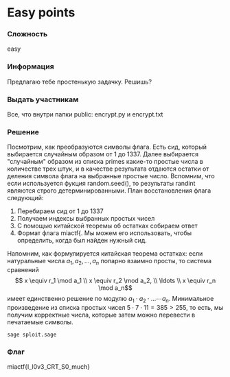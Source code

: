 # Easy points

### Сложность
easy

### Информация
Предлагаю тебе простенькую задачку. Решишь?

### Выдать участникам
Все, что внутри папки public: encrypt.py и encrypt.txt

### Решение
Посмотрим, как преобразуются символы флага. Есть сид, который выбирается случайным образом от 1 до 1337. Далее выбирается "случайным" образом из списка primes какие-то простые числа в количестве трех штук, и в качестве результата отдаются остатки от деления символа флага на выбранные простые число. Вспомним, что если используется фукция random.seed(), то результаты randint являются строго детерминированными. План восстановления флага следующий: 

1. Перебираем сид от 1 до 1337
2. Получаем индексы выбранных простых чисел
3. С помощью китайской теоремы об остатках собираем ответ
4. Формат флага miactf{. Мы можем его использовать, чтобы определить, когда был найден нужный сид.

Напомним, как формулируется китайская теорема остатках: если натуральные числа $a_1, a_2,\ldots, a_n$ попарно взаимно просты, то система сравнений $$ x \equiv r_1 \mod a_1 \\ x \equiv r_2 \mod a_2, \\ \ldots \\ x \equiv r_n \mod a_n$$
имеет единственно решение по модулю $a_1 \cdot a_2 \cdot \ldots \cdots a_n$. Минимальное произведение из списка простых чисел $5 \cdot 7 \cdot 11 = 385 > 255$, то есть, мы получим корректные числа, которые затем можно перевести в печатаемые символы.

```
sage sploit.sage
```

### Флаг
miactf{I_l0v3_CRT_S0_much}